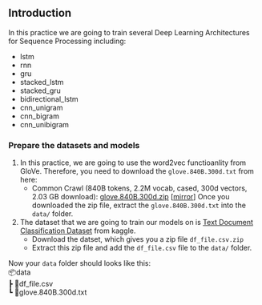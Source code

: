 
## Introduction
In this practice we are going to train several Deep Learning Architectures for Sequence Processing including:
- lstm
- rnn
- gru
- stacked_lstm
- stacked_gru
- bidirectional_lstm
- cnn_unigram
- cnn_bigram
- cnn_unibigram

### Prepare the datasets and models
1.  In this practice, we are going to use the word2vec functioanlity from GloVe. 
Therefore, you need to download the `glove.840B.300d.txt` from here:
    - Common Crawl (840B tokens, 2.2M vocab, cased, 300d vectors, 2.03 GB download): [glove.840B.300d.zip](https://huggingface.co/stanfordnlp/glove/resolve/main/glove.840B.300d.zip) [[mirror](https://nlp.stanford.edu/data/wordvecs/glove.840B.300d.zip)]
    Once you downloaded the zip file, extract the `glove.840B.300d.txt` into the `data/` folder.
1.  The dataset that we are going to train our models on is [Text Document Classification Dataset](https://www.kaggle.com/datasets/sunilthite/text-document-classification-dataset?resource=download) from kaggle.
    - Download the datset, which gives you a zip file `df_file.csv.zip`
    - Extract this zip file and add the `df_file.csv` file to the `data/` folder.

Now your `data` folder should looks like this:  
📦data  
 ┣ 📜df_file.csv  
 ┗ 📜glove.840B.300d.txt  

 